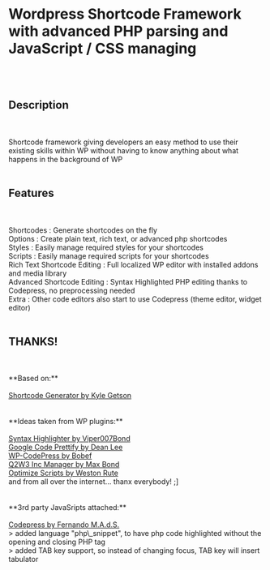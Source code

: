 <h1>Wordpress Shortcode Framework with advanced PHP parsing and JavaScript / CSS managing</h1><br />
<br />
<h2>Description</h2><br />
<br />
Shortcode framework giving developers an easy method to use their existing
skills within WP without having to know anything about what happens in the
background of WP<br />
<br />
<h2>Features</h2><br />
<br />
Shortcodes : Generate shortcodes on the fly<br />
Options : Create plain text, rich text, or advanced php shortcodes<br />
Styles : Easily manage required styles for your shortcodes<br />
Scripts : Easily manage required scripts for your shortcodes<br />
Rich Text Shortcode Editing : Full localized WP editor with installed addons and media library<br />
Advanced Shortcode Editing : Syntax Highlighted PHP editing thanks to Codepress, no preprocessing needed<br />
Extra : Other code editors also start to use Codepress (theme editor, widget editor)<br />
<br />
<h2>THANKS!</h2><br />
<br />
**Based on:**<br />
<br />
<a href='http://getson.info/shortcode-generator/'>Shortcode Generator by Kyle Getson</a><br />
<br />
<br />
**Ideas taken from WP plugins:**<br />
<br />
<a href='http://www.viper007bond.com/wordpress-plugins/syntaxhighlighter/'>Syntax Highlighter by Viper007Bond</a><br />
<a href='http://www.deanlee.cn/wordpress/google-code-prettify-for-wordpress/'>Google Code Prettify by Dean Lee</a><br />
<a href='http://rulesplayer.890m.com/blog/?page_id=4'>WP-CodePress by Bobef</a><br />
<a href='http://www.q2w3.ru/2009/12/06/824/'>Q2W3 Inc Manager by Max Bond</a><br />
<a href='http://weston.ruter.net/projects/wordpress-plugins/'>Optimize Scripts by Weston Rute</a><br />
and from all over the internet... thanx everybody! ;]<br />
<br />
<br />
**3rd party JavaSripts attached:**<br />
<br />
<a href='http://codepress.sourceforge.net/'>Codepress by Fernando M.A.d.S.</a><br />
> added language "php\_snippet", to have php code highlighted without the opening and closing PHP tag<br />
> added TAB key support, so instead of changing focus, TAB key will insert tabulator<br />